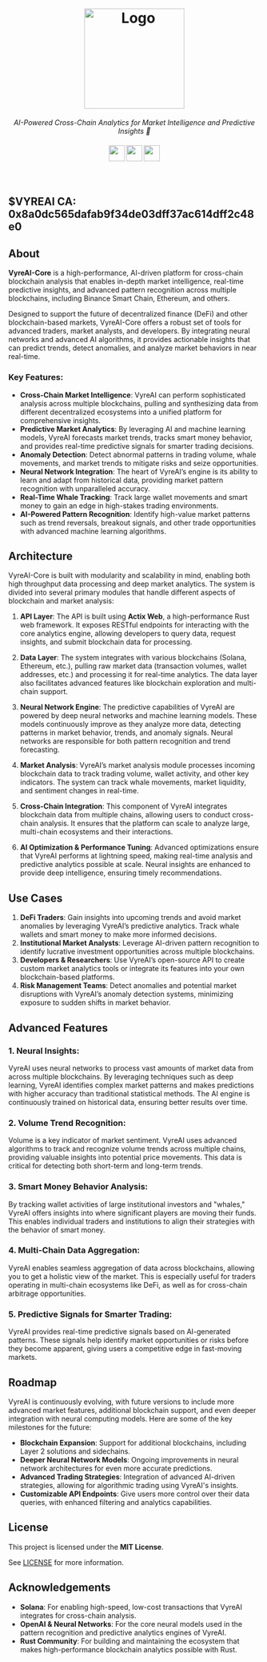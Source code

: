 <h1 align="center">
  <a href="https://github.com/VyreAI/VyreAI-Core">
    <!-- Logo placeholder, add logo image URL -->
    <img src="https://i.imgur.com/u6Wa96E.png" alt="Logo" width="200" height="200">
  </a>
</h1>

<p align="center">
  <i align="center">AI-Powered Cross-Chain Analytics for Market Intelligence and Predictive Insights 🚀</i>
</p>

<h4 align="center">
   <img height="32" width="32" src="https://simpleicons.org/icons/bnbchain.svg" />
  <img height="32" width="32" src="https://simpleicons.org/icons/rust.svg" />
  <img height="32" width="32" src="https://simpleicons.org/icons/javascript.svg" />
</h4>
<br />

$VYREAI CA: 0x8a0dc565dafab9f34de03dff37ac614dff2c48e0
---

## About

**VyreAI-Core** is a high-performance, AI-driven platform for cross-chain blockchain analysis that enables in-depth market intelligence, real-time predictive insights, and advanced pattern recognition across multiple blockchains, including Binance Smart Chain, Ethereum, and others.

Designed to support the future of decentralized finance (DeFi) and other blockchain-based markets, VyreAI-Core offers a robust set of tools for advanced traders, market analysts, and developers. By integrating neural networks and advanced AI algorithms, it provides actionable insights that can predict trends, detect anomalies, and analyze market behaviors in near real-time.

### Key Features:
- **Cross-Chain Market Intelligence**: VyreAI can perform sophisticated analysis across multiple blockchains, pulling and synthesizing data from different decentralized ecosystems into a unified platform for comprehensive insights.
- **Predictive Market Analytics**: By leveraging AI and machine learning models, VyreAI forecasts market trends, tracks smart money behavior, and provides real-time predictive signals for smarter trading decisions.
- **Anomaly Detection**: Detect abnormal patterns in trading volume, whale movements, and market trends to mitigate risks and seize opportunities.
- **Neural Network Integration**: The heart of VyreAI’s engine is its ability to learn and adapt from historical data, providing market pattern recognition with unparalleled accuracy.
- **Real-Time Whale Tracking**: Track large wallet movements and smart money to gain an edge in high-stakes trading environments.
- **AI-Powered Pattern Recognition**: Identify high-value market patterns such as trend reversals, breakout signals, and other trade opportunities with advanced machine learning algorithms.

## Architecture

VyreAI-Core is built with modularity and scalability in mind, enabling both high throughput data processing and deep market analytics. The system is divided into several primary modules that handle different aspects of blockchain and market analysis:

1. **API Layer**: The API is built using **Actix Web**, a high-performance Rust web framework. It exposes RESTful endpoints for interacting with the core analytics engine, allowing developers to query data, request insights, and submit blockchain data for processing.

2. **Data Layer**: The system integrates with various blockchains (Solana, Ethereum, etc.), pulling raw market data (transaction volumes, wallet addresses, etc.) and processing it for real-time analytics. The data layer also facilitates advanced features like blockchain exploration and multi-chain support.

3. **Neural Network Engine**: The predictive capabilities of VyreAI are powered by deep neural networks and machine learning models. These models continuously improve as they analyze more data, detecting patterns in market behavior, trends, and anomaly signals. Neural networks are responsible for both pattern recognition and trend forecasting.

4. **Market Analysis**: VyreAI’s market analysis module processes incoming blockchain data to track trading volume, wallet activity, and other key indicators. The system can track whale movements, market liquidity, and sentiment changes in real-time.

5. **Cross-Chain Integration**: This component of VyreAI integrates blockchain data from multiple chains, allowing users to conduct cross-chain analysis. It ensures that the platform can scale to analyze large, multi-chain ecosystems and their interactions.

6. **AI Optimization & Performance Tuning**: Advanced optimizations ensure that VyreAI performs at lightning speed, making real-time analysis and predictive analytics possible at scale. Neural insights are enhanced to provide deep intelligence, ensuring timely recommendations.

## Use Cases

1. **DeFi Traders**: Gain insights into upcoming trends and avoid market anomalies by leveraging VyreAI’s predictive analytics. Track whale wallets and smart money to make more informed decisions.
2. **Institutional Market Analysts**: Leverage AI-driven pattern recognition to identify lucrative investment opportunities across multiple blockchains.
3. **Developers & Researchers**: Use VyreAI’s open-source API to create custom market analytics tools or integrate its features into your own blockchain-based platforms.
4. **Risk Management Teams**: Detect anomalies and potential market disruptions with VyreAI’s anomaly detection systems, minimizing exposure to sudden shifts in market behavior.

## Advanced Features

### 1. **Neural Insights**:
VyreAI uses neural networks to process vast amounts of market data from across multiple blockchains. By leveraging techniques such as deep learning, VyreAI identifies complex market patterns and makes predictions with higher accuracy than traditional statistical methods. The AI engine is continuously trained on historical data, ensuring better results over time.

### 2. **Volume Trend Recognition**:
Volume is a key indicator of market sentiment. VyreAI uses advanced algorithms to track and recognize volume trends across multiple chains, providing valuable insights into potential price movements. This data is critical for detecting both short-term and long-term trends.

### 3. **Smart Money Behavior Analysis**:
By tracking wallet activities of large institutional investors and "whales," VyreAI offers insights into where significant players are moving their funds. This enables individual traders and institutions to align their strategies with the behavior of smart money.

### 4. **Multi-Chain Data Aggregation**:
VyreAI enables seamless aggregation of data across blockchains, allowing you to get a holistic view of the market. This is especially useful for traders operating in multi-chain ecosystems like DeFi, as well as for cross-chain arbitrage opportunities.

### 5. **Predictive Signals for Smarter Trading**:
VyreAI provides real-time predictive signals based on AI-generated patterns. These signals help identify market opportunities or risks before they become apparent, giving users a competitive edge in fast-moving markets.

## Roadmap

VyreAI is continuously evolving, with future versions to include more advanced market features, additional blockchain support, and even deeper integration with neural computing models. Here are some of the key milestones for the future:

- **Blockchain Expansion**: Support for additional blockchains, including Layer 2 solutions and sidechains.
- **Deeper Neural Network Models**: Ongoing improvements in neural network architectures for even more accurate predictions.
- **Advanced Trading Strategies**: Integration of advanced AI-driven strategies, allowing for algorithmic trading using VyreAI's insights.
- **Customizable API Endpoints**: Give users more control over their data queries, with enhanced filtering and analytics capabilities.

## License

This project is licensed under the **MIT License**.

See [LICENSE](LICENSE) for more information.

## Acknowledgements

- **Solana**: For enabling high-speed, low-cost transactions that VyreAI integrates for cross-chain analysis.
- **OpenAI & Neural Networks**: For the core neural models used in the pattern recognition and predictive analytics engines of VyreAI.
- **Rust Community**: For building and maintaining the ecosystem that makes high-performance blockchain analytics possible with Rust.
